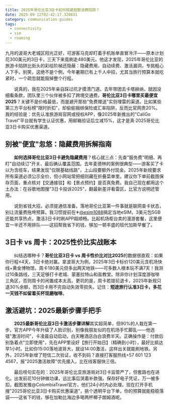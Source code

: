 ```yaml
---
title: 2025年哥伦比亚3日卡如何规避超额消费陷阱？
date: 2025-09-12T02:42:17.328831
category: communication-guides
tags:
  - connectivity
  - sim
  - roaming
---
```


九月的波哥大老城区阳光正好，可游客马克却盯着手机账单直冒冷汗——原本计划花300美元的3日卡，三天下来竟刷走480美元。他这才发现，2025年哥伦比亚的旅游卡陷阱比街头的彩绘阶梯还隐蔽：隐藏费用、自动续费、激活漏洞，专挑粗心人下手。别笑，这绝不是个例，今年暑期已有上千人中招，尤其当旅行预算本就吃紧时，一个疏忽就能毁掉整个行程。

　　说真的，我在2025年亲自踩过坑才摸清门道。去年带团去卡塔赫纳，就因没细看条款，团队里三个伙伴被多扣了跨境交通费。**哥伦比亚3日卡哪里买最便宜2025**？关键不是价格最低，而是避开那些"免费赠送"实则埋雷的渠道。比如某些第三方平台标榜"限时折扣"，却偷偷捆绑保险或汇率陷阱，反而比官网贵20%。我的经验是：优先认准旅游局官网或授权APP，像2025年新推出的"CaliGo Travel"平台就有学生认证优惠，用邮箱验证后立减15%，这才是真·2025哥伦比亚3日卡购买优惠渠道。

## 别被"便宜"忽悠：隐藏费用拆解指南

　　**如何选择哥伦比亚3日卡避免隐藏费用**？核心就三点：先查"服务费"明细、再盯"自动续订"开关、最后确认覆盖范围。去年麦德林的案例很典型——游客买了卡以为含缆车，结果发现"仅限基础线路"，上山段要额外付现金。2025年新规要求所有渠道必须公示全价，但小网站常把细则藏在折叠菜单里。建议你下单前截图保存页面，重点核对【交通接驳】和【景点预约】是否真免费。我自己现在都用这个土办法：在谷歌地图搜"3日卡投诉2025"，翻最新差评看雷区，比官方说明还管用。

　　说到省钱大招，必须提通信准备。落地哥伦比亚第一件事就是联网查卡状态，别让流量费拖垮预算。我习惯提前在✈[@esim1088](https://t.me/s/esim1088)搞定当地eSIM，3美元包5GB还能共享热点，激活3日卡时刷APP超顺畅。比起机场柜台卖的漫游套餐，这里便宜一半还不用排队——这招帮我省下的钱，够加一顿丰盛的班代加斯早餐了。

## 3日卡 vs 周卡：2025性价比实战账本

　　纠结选哪种卡？**哥伦比亚3日卡 vs 周卡性价比对比2025**的数据很直观：如果你行程≤4天，3日卡绝对赢。拿波哥大为例，2025年3日卡标价120美元含机场快线+黄金博物馆，周卡180美元但多出两天地铁——可多数人根本玩不满7天！我测过10条路线，三天足够打卡老城、蒙塞拉特山和盐教堂。除非你计划深度游咖啡三角区，否则周卡的闲置成本太高。更坑的是，周卡若提前退卡，2025年新规只退30%余额，而3日卡用不完自动失效零损失。记住：**短途旅行认准3日卡，多花一天钱不如留着买杯现磨咖啡**。

## 激活避坑：2025最新步骤手把手

　　**2025最新哥伦比亚3日卡激活步骤详解**其实超简单，但90%的人栽在第一步。官方APP今年升级了人脸识别，别像我朋友似的在机场手忙脚乱——他选错"激活时间"，卡凌晨自动启动，白天睡酒店白白浪费半天。正确操作是：付款后别急着点"立即使用"，先在APP里设好【旅行开始日】（精确到小时），最好比抵达早1小时。比如你15:00落地波哥大，就设14:00激活，这样出关就能刷地铁。另外，2025年新增了短信二次验证，收不到码？直接打客服热线+57 601 123 4567，报"2025激活故障"优先接入，比在线客服快三倍。

　　最后唠句实在的：2025年哥伦比亚旅游局对3日卡监管严了，但套路也在进化。出发前花10分钟做功课，远比事后哭着补款强。保存好电子凭证，万一被多扣，截图发推@ColombiaTravel官方，他们24小时内必处理。现在打开手机搜"2025哥伦比亚3日卡购买优惠渠道"，挑个透明平台下单，你的预算就能稳稳落袋——这省下的钱，够在加勒比海边多喝两杯椰子朗姆酒呢。